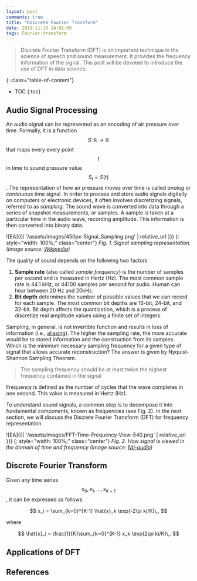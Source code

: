 ```yaml
---
layout: post
comments: true
title: "Discrete Fourier Transform"
date: 2019-11-10 14:01:00
tags: Fourier-transform
---
```



> Discrete Fourier Transform (DFT) is an important technique in the science of speech and sound measurement. It provides the frequency information of the signal. This post will be devoted to introduce the use of DFT in data science.
<!--more-->

{: class="table-of-content"}
* TOC
{:toc}


## Audio Signal Processing

An audio signal can be represented as an encoding of air pressure over time. Formally, it is a function $$S\colon \mathbb{R} \to \mathbb{R}$$ that maps every every point $$t$$ in time to sound pressure value $$S_t = S(t)$$. The representation of how air pressure moves over time is called *analog* or *continuous* time signal. In order to process and store audio signals digitally on computers or electronic devices, it often involves discretizing signals, referred to as *sampling*. The sound wave is converted into data through a series of snapshot measurements, or samples. A sample is taken at a particular time in the audio wave, recording amplitude. This information is then converted into binary data.

![EA]({{ '/assets/images/450px-Signal_Sampling.png' | relative_url }})
{: style="width: 100%;" class="center"}
*Fig. 1. Signal sampling representation. (Image source: [Wikipedia](https://en.wikipedia.org/wiki/File:Signal_Sampling.png))*

The quality of sound depends on the following two factors

1. **Sample rate** (also called *sample frequency*) is the number of samples per second and is measured in Hertz (Hz). The most common sample rate is 44.1 kHz, or 44100 samples per second for audio. Human can hear between 20 Hz and 20kHz. 
2. **Bit depth** determines the number of possible values that we can record for each sample. The most common bit depths are 16-bit, 24-bit, and 32-bit. Bit depth affects the quantization, which is a process of discretize real amplitude values using a finite set of integers.

Sampling, in general, is not invertible function and results in loss of information (i.e., [aliasing](https://en.wikipedia.org/wiki/Aliasing)). The higher the sampling rate, the more accurate would be to stored information and the construction from its samples. Which is the minimum necessary sampling frequency for a given type of signal that allows accurate reconstruction?  The answer is given by Nyquist-Shannon Sampling Theorem.
> The sampling frequency should be at least twice the highest frequency contained in the signal

Frequency is defined as the number of cycles that the wave completes in one second. This value is measured in Hertz (Hz).

To understand sound signals, a common step is to decompose it into fundamental components, known as frequencies (see Fig. 2). In the next section, we will discuss the Discrete Fourier Transform (DFT) for frequency representation. 

![EA]({{ '/assets/images/FFT-Time-Frequency-View-540.png' | relative_url }})
{: style="width: 100%;" class="center"}
*Fig. 2. How signal is viewed in the domain of time and frequency (Image source: [Nti-audio](https://www.nti-audio.com/en/support/know-how/fast-fourier-transform-fft))*

## Discrete Fourier Transform

Given any time series $$x_0, x_1, \dots, x_{K-1}$$, it can be expressed as follows

$$
x_i = \sum_{k=0}^{K-1} \hat{x}_k \exp(-2\pi ki/K)\,,
$$ 

where 

$$
\hat{x}_i = \frac{1}{K}\sum_{k=0}^{K-1} x_k \exp(2\pi ki/K)\,.
$$

## Applications of DFT

## References
